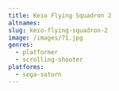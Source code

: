 ```yaml
---
title: Keio Flying Squadron 2
altnames:
slug: keio-flying-squadron-2
image: /images/71.jpg
genres:
  - platformer
  - scrolling-shooter
platforms:
  - sega-saturn
---
```


